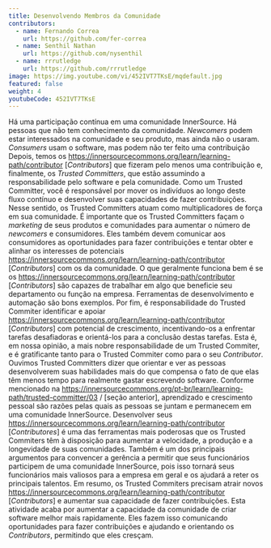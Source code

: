 ```yaml
---
title: Desenvolvendo Membros da Comunidade
contributors:
  - name: Fernando Correa
    url: https://github.com/fer-correa
  - name: Senthil Nathan
    url: https://github.com/nysenthil
  - name: rrrutledge
    url: https://github.com/rrrutledge
image: https://img.youtube.com/vi/452IVT7TKsE/mqdefault.jpg
featured: false
weight: 4
youtubeCode: 452IVT7TKsE
---
```

<div id="upleveling" class="paragraph">
<p>Há uma participação contínua em uma comunidade InnerSource.
Há pessoas que não tem conhecimento da comunidade.
<em>Newcomers</em> podem estar interessados na comunidade e seu produto, mas ainda não o usaram.
<em>Consumers</em> usam o software, mas podem não ter feito uma contribuição
Depois, temos os <a href="https://innersourcecommons.org/learn/learning-path/contributor" class="bare">https://innersourcecommons.org/learn/learning-path/contributor</a> [<em>Contributors</em>] que fizeram pelo menos uma contribuição e, finalmente, os <em>Trusted Committers</em>, que estão assumindo a responsabilidade pelo software e pela comunidade.
Como um Trusted Committer, você é responsável por mover os indivíduos ao longo deste fluxo contínuo e desenvolver suas capacidades de fazer contribuições.
Nesse sentido, os Trusted Committers atuam como multiplicadores de força em sua comunidade.
É importante que os Trusted Committers façam o <em>marketing</em> de seus produtos e comunidades para aumentar o número de <em>newcomers</em> e consumidores.
Eles também devem comunicar aos consumidores as oportunidades para fazer contribuições e tentar obter e alinhar os interesses de potenciais <a href="https://innersourcecommons.org/learn/learning-path/contributor" class="bare">https://innersourcecommons.org/learn/learning-path/contributor</a> [<em>Contributors</em>] com os da comunidade.
O que geralmente funciona bem é se os <a href="https://innersourcecommons.org/learn/learning-path/contributor" class="bare">https://innersourcecommons.org/learn/learning-path/contributor</a> [<em>Contributors</em>] são capazes de trabalhar em algo que beneficie seu departamento ou função na empresa.
Ferramentas de desenvolvimento e automação são bons exemplos.
Por fim, é responsabilidade do Trusted Commiter identificar e apoiar <a href="https://innersourcecommons.org/learn/learning-path/contributor" class="bare">https://innersourcecommons.org/learn/learning-path/contributor</a> [<em>Contributors</em>] com potencial de crescimento, incentivando-os a enfrentar tarefas desafiadoras e orientá-los para a conclusão destas tarefas.
Esta é, em nossa opinião, a mais nobre responsabilidade de um Trusted Commiter, e é gratificante tanto para o Trusted Commiter como para o seu <em>Contributor</em>.
Ouvimos Trusted Committers dizer que orientar e ver as pessoas desenvolverem suas habilidades mais do que compensa o fato de que elas têm menos tempo para realmente gastar escrevendo software.
Conforme mencionado na <a href="https://innersourcecommons.org/pt-br/learn/learning-path/trusted-committer/03" class="bare">https://innersourcecommons.org/pt-br/learn/learning-path/trusted-committer/03</a> / [seção anterior], aprendizado e crescimento pessoal são razões pelas quais as pessoas se juntam e permanecem em uma comunidade InnerSource.
Desenvolver seus <a href="https://innersourcecommons.org/learn/learning-path/contributor" class="bare">https://innersourcecommons.org/learn/learning-path/contributor</a> [<em>Contributores</em>] é uma das ferramentas mais poderosas que os Trusted Commiters têm à disposição para aumentar a velocidade, a produção e a longevidade de suas comunidades.
Também é um dos principais argumentos para convencer a gerência a permitir que seus funcionários participem de uma comunidade InnerSource, pois isso tornará seus funcionários mais valiosos para a empresa em geral e os ajudará a reter os principais talentos.
Em resumo, os Trusted Commiters precisam atrair novos <a href="https://innersourcecommons.org/learn/learning-path/contributor" class="bare">https://innersourcecommons.org/learn/learning-path/contributor</a> [<em>Contributors</em>] e aumentar sua capacidade de fazer contribuições.
Esta atividade acaba por aumentar a capacidade da comunidade de criar software melhor mais rapidamente.
Eles fazem isso comunicando oportunidades para fazer contribuições e ajudando e orientando os <em>Contributors</em>, permitindo que eles cresçam.</p>
</div>
<!--- This file autogenerated from https://github.com/InnerSourceCommons/InnerSourceLearningPath/blob/main/scripts -->
